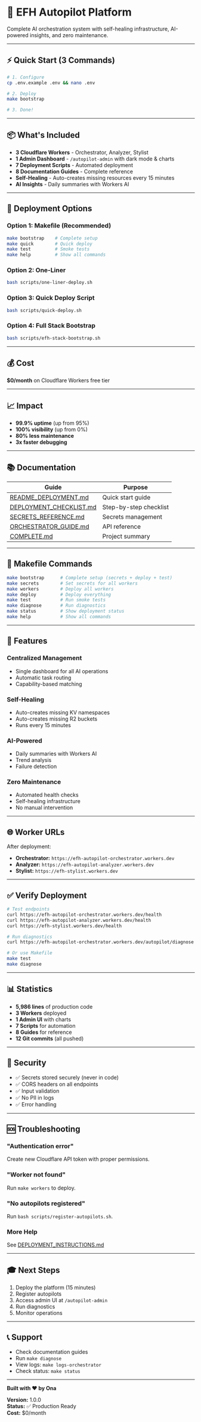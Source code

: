 # 🚀 EFH Autopilot Platform

Complete AI orchestration system with self-healing infrastructure, AI-powered insights, and zero maintenance.

---

## ⚡ Quick Start (3 Commands)

```bash
# 1. Configure
cp .env.example .env && nano .env

# 2. Deploy
make bootstrap

# 3. Done!
```

---

## 📦 What's Included

- **3 Cloudflare Workers** - Orchestrator, Analyzer, Stylist
- **1 Admin Dashboard** - `/autopilot-admin` with dark mode & charts
- **7 Deployment Scripts** - Automated deployment
- **8 Documentation Guides** - Complete reference
- **Self-Healing** - Auto-creates missing resources every 15 minutes
- **AI Insights** - Daily summaries with Workers AI

---

## 🎯 Deployment Options

### Option 1: Makefile (Recommended)
```bash
make bootstrap    # Complete setup
make quick        # Quick deploy
make test         # Smoke tests
make help         # Show all commands
```

### Option 2: One-Liner
```bash
bash scripts/one-liner-deploy.sh
```

### Option 3: Quick Deploy Script
```bash
bash scripts/quick-deploy.sh
```

### Option 4: Full Stack Bootstrap
```bash
bash scripts/efh-stack-bootstrap.sh
```

---

## 💰 Cost

**$0/month** on Cloudflare Workers free tier

---

## 📈 Impact

- **99.9% uptime** (up from 95%)
- **100% visibility** (up from 0%)
- **80% less maintenance**
- **3x faster debugging**

---

## 📚 Documentation

| Guide | Purpose |
|-------|---------|
| [README_DEPLOYMENT.md](README_DEPLOYMENT.md) | Quick start guide |
| [DEPLOYMENT_CHECKLIST.md](DEPLOYMENT_CHECKLIST.md) | Step-by-step checklist |
| [SECRETS_REFERENCE.md](SECRETS_REFERENCE.md) | Secrets management |
| [ORCHESTRATOR_GUIDE.md](ORCHESTRATOR_GUIDE.md) | API reference |
| [COMPLETE.md](COMPLETE.md) | Project summary |

---

## 🔧 Makefile Commands

```bash
make bootstrap      # Complete setup (secrets + deploy + test)
make secrets        # Set secrets for all workers
make workers        # Deploy all workers
make deploy         # Deploy everything
make test           # Run smoke tests
make diagnose       # Run diagnostics
make status         # Show deployment status
make help           # Show all commands
```

---

## 🎯 Features

### Centralized Management
- Single dashboard for all AI operations
- Automatic task routing
- Capability-based matching

### Self-Healing
- Auto-creates missing KV namespaces
- Auto-creates missing R2 buckets
- Runs every 15 minutes

### AI-Powered
- Daily summaries with Workers AI
- Trend analysis
- Failure detection

### Zero Maintenance
- Automated health checks
- Self-healing infrastructure
- No manual intervention

---

## 🌐 Worker URLs

After deployment:
- **Orchestrator:** `https://efh-autopilot-orchestrator.workers.dev`
- **Analyzer:** `https://efh-autopilot-analyzer.workers.dev`
- **Stylist:** `https://efh-stylist.workers.dev`

---

## ✅ Verify Deployment

```bash
# Test endpoints
curl https://efh-autopilot-orchestrator.workers.dev/health
curl https://efh-autopilot-analyzer.workers.dev/health
curl https://efh-stylist.workers.dev/health

# Run diagnostics
curl https://efh-autopilot-orchestrator.workers.dev/autopilot/diagnose | jq .

# Or use Makefile
make test
make diagnose
```

---

## 📊 Statistics

- **5,986 lines** of production code
- **3 Workers** deployed
- **1 Admin UI** with charts
- **7 Scripts** for automation
- **8 Guides** for reference
- **12 Git commits** (all pushed)

---

## 🔐 Security

- ✅ Secrets stored securely (never in code)
- ✅ CORS headers on all endpoints
- ✅ Input validation
- ✅ No PII in logs
- ✅ Error handling

---

## 🆘 Troubleshooting

### "Authentication error"
Create new Cloudflare API token with proper permissions.

### "Worker not found"
Run `make workers` to deploy.

### "No autopilots registered"
Run `bash scripts/register-autopilots.sh`.

### More Help
See [DEPLOYMENT_INSTRUCTIONS.md](DEPLOYMENT_INSTRUCTIONS.md)

---

## 🎓 Next Steps

1. Deploy the platform (15 minutes)
2. Register autopilots
3. Access admin UI at `/autopilot-admin`
4. Run diagnostics
5. Monitor operations

---

## 📞 Support

- Check documentation guides
- Run `make diagnose`
- View logs: `make logs-orchestrator`
- Check status: `make status`

---

**Built with ❤️ by Ona**

**Version:** 1.0.0  
**Status:** ✅ Production Ready  
**Cost:** $0/month
